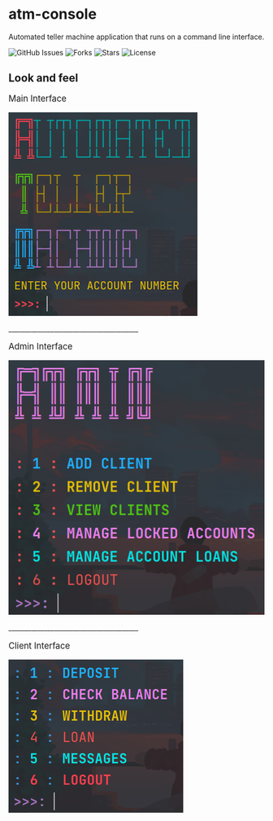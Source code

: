 # atm-console
Automated teller machine application that runs on a command line interface.

![GitHub Issues](https://img.shields.io/github/issues/pitzzahh/atm-console)
![Forks](https://img.shields.io/github/forks/pitzzahh/atm-console)
![Stars](https://img.shields.io/github/stars/pitzzahh/atm-console)
![License](https://img.shields.io/github/license/pitzzahh/atm-console)

## Look and feel
<div>
    <p style="font-size: 1.2em">Main Interface</p>
    <p align="left">
        <img src="https://github.com/pitzzahh/atm-console/blob/main/main_interface.png?raw=true" />
    </p>
</div>
________________________________________
<div>
    <p style="font-size: 1.2em">Admin Interface</p>
    <p align="left">
        <img src="https://github.com/pitzzahh/atm-console/blob/main/admin_interface.png?raw=true" />
    </p>
</div>
________________________________________
<div>
    <p style="font-size: 1.2em">Client Interface</p>
    <p align="left">
        <img src="https://github.com/pitzzahh/atm-console/blob/main/client_interface.png?raw=true"/>
    </p>
</div>